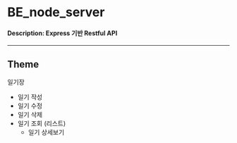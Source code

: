 # BE_node_server
#### Description: Express 기반 Restful API
---
## Theme
일기장
- 일기 작성
- 일기 수정
- 일기 삭제
- 일기 조회 (리스트)
  - 일기 상세보기
